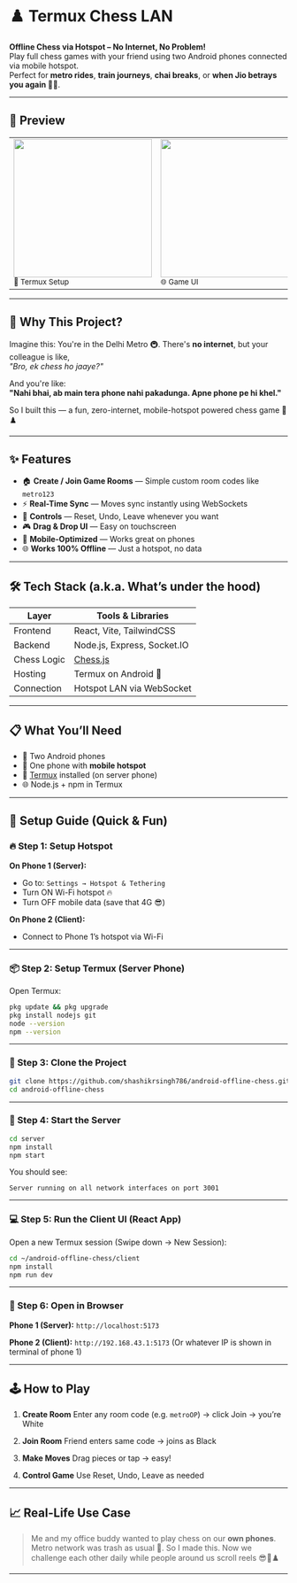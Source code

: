 
# ♟️ Termux Chess LAN

**Offline Chess via Hotspot – No Internet, No Problem!**  
Play full chess games with your friend using two Android phones connected via mobile hotspot.  
Perfect for **metro rides**, **train journeys**, **chai breaks**, or **when Jio betrays you again 😤📶**.

---

## 📸 Preview

<table>
<tr>
<td><img src="screenshots/termux-setup.png" width="250"/><br><sub>📱 Termux Setup</sub></td>
<td><img src="screenshots/browser-game.png" width="250"/><br><sub>🌐 Game UI</sub></td>
<td><img src="screenshots/match-result.png" width="250"/><br><sub>✅ Game Result</sub></td>
</tr>
</table>



---

## 🎯 Why This Project?

Imagine this: You're in the Delhi Metro 🚇. There's **no internet**, but your colleague is like,  
*"Bro, ek chess ho jaaye?"*

And you're like:  
**"Nahi bhai, ab main tera phone nahi pakadunga. Apne phone pe hi khel."**

So I built this — a fun, zero-internet, mobile-hotspot powered chess game 🧠♟️

---

## ✨ Features

- 🏠 **Create / Join Game Rooms** — Simple custom room codes like `metro123`
- ⚡ **Real-Time Sync** — Moves sync instantly using WebSockets
- 🔄 **Controls** — Reset, Undo, Leave whenever you want
- 🎮 **Drag & Drop UI** — Easy on touchscreen
- 📱 **Mobile-Optimized** — Works great on phones
- 🌐 **Works 100% Offline** — Just a hotspot, no data

---

## 🛠️ Tech Stack (a.k.a. What’s under the hood)

| Layer       | Tools & Libraries               |
|-------------|----------------------------------|
| Frontend    | React, Vite, TailwindCSS         |
| Backend     | Node.js, Express, Socket.IO      |
| Chess Logic | [Chess.js](https://github.com/jhlywa/chess.js) |
| Hosting     | Termux on Android 🤖             |
| Connection  | Hotspot LAN via WebSocket        |

---

## 📋 What You’ll Need

- 📱 Two Android phones  
- 📡 One phone with **mobile hotspot**
- 🧰 [Termux](https://f-droid.org/packages/com.termux/) installed (on server phone)
- 🌐 Node.js + npm in Termux

---

## 🚀 Setup Guide (Quick & Fun)

### 🔥 Step 1: Setup Hotspot

**On Phone 1 (Server):**
- Go to: `Settings → Hotspot & Tethering`
- Turn ON Wi-Fi hotspot 🔥
- Turn OFF mobile data (save that 4G 😎)

**On Phone 2 (Client):**
- Connect to Phone 1’s hotspot via Wi-Fi

---

### 📦 Step 2: Setup Termux (Server Phone)

Open Termux:

```bash
pkg update && pkg upgrade
pkg install nodejs git
node --version
npm --version
````

---

### 🧠 Step 3: Clone the Project

```bash
git clone https://github.com/shashikrsingh786/android-offline-chess.git
cd android-offline-chess
```

---

### 🚦 Step 4: Start the Server

```bash
cd server
npm install
npm start
```

You should see:

```
Server running on all network interfaces on port 3001
```

---

### 💻 Step 5: Run the Client UI (React App)

Open a new Termux session (Swipe down → New Session):

```bash
cd ~/android-offline-chess/client
npm install
npm run dev
```

---

### 📲 Step 6: Open in Browser

**Phone 1 (Server):**
`http://localhost:5173`

**Phone 2 (Client):**
`http://192.168.43.1:5173`
(Or whatever IP is shown in terminal of phone 1)

---

## 🕹️ How to Play

1. **Create Room**
   Enter any room code (e.g. `metroOP`) → click Join → you’re White

2. **Join Room**
   Friend enters same code → joins as Black

3. **Make Moves**
   Drag pieces or tap → easy!

4. **Control Game**
   Use Reset, Undo, Leave as needed

---

## 📈 Real-Life Use Case

> Me and my office buddy wanted to play chess on our **own phones**.
> Metro network was trash as usual 🫠.
> So I made this. Now we challenge each other daily while people around us scroll reels 😎📵♟️

---


